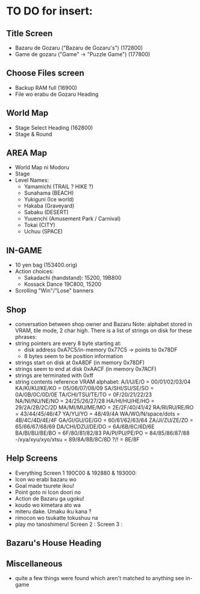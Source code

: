 # TO DO for insert:

## Title Screen

- Bazaru de Gozaru ("Bazaru de Gozaru's")  (172800)
- Game de gozaru ("Game" -> "Puzzle Game") (177800)

## Choose Files screen

- Backup RAM full (16900)
- File wo erabu de Gozaru Heading

## World Map

- Stage Select Heading (162800)
- Stage & Round

## AREA Map

- World Map ni Modoru
- Stage
- Level Names:
  - Yamamichi  (TRAIL ?  HIKE ?)
  - Sunahama (BEACH)
  - Yukiguni (Ice world)
  - Hakaba (Graveyard)
  - Sabaku (DESERT)
  - Yuuenchi (Amusement Park / Carnival)
  - Tokai (CITY)
  - Uchuu (SPACE)

## IN-GAME

- 10 yen bag (153400.orig)
- Action choices:
  - Sakadachi (handstand): 15200, 19B800
  - Kossack Dance 19C800, 15200
- Scrolling "Win"/"Lose" banners

## Shop

- conversation between shop owner and Bazaru
Note: alphabet stored in VRAM, tile mode, 2 char high.
There is a list of strings on disk for these phrases:
- string pointers are every 8 byte starting at:
  - disk address 0xA7C5/in-memory 0x77C5 -> points to 0x78DF
  - 8 bytes seem to be position information
- strings start on disk at 0xA8DF (in memory 0x78DF)
- strings seem to end at disk 0xAACF (in memory 0x7ACF)
- strings are terminated with 0xff
- string contents reference VRAM alphabet:
  A/I/U/E/O          = 00/01/02/03/04 
  KA/KI/KU/KE/KO     = 05/06/07/08/09 
  SA/SHI/SU/SE/SO    = 0A/0B/0C/0D/0E 
  TA/CHI/TSU/TE/TO   = 0F/20/21/22/23 
  NA/NI/NU/NE/NO     = 24/25/26/27/28 
  HA/HI/HU/HE/HO     = 29/2A/2B/2C/2D 
  MA/MI/MU/ME/MO     = 2E/2F/40/41/42 
  RA/RI/RU/RE/RO     = 43/44/45/46/47 
  YA/YU/YO           = 48/49/4A
  WA/WO/N/space/dots = 4B/4C/4D/4E/4F
  GA/GI/GU/GE/GO     = 60/61/62/63/64 
  ZA/JI/ZU/ZE/ZO     = 65/66/67/68/69 
  DA/CHI/DZU/DE/DO   = 6A/6B/6C/6D/6E 
  BA/BI/BU/BE/BO     = 6F/80/81/82/83 
  PA/PI/PU/PE/PO     = 84/85/86/87/88 
  -/xya/xyu/xyo/xtsu = 89/8A/8B/8C/8D
  ?/!                = 8E/8F

## Help Screens

- Everything
Screen 1 190C00 & 192880 & 193000: 
- Icon wo erabi bazaru wo
- Goal made tsurete ikou!
- Point goto ni Icon doori no
- Action de Bazaru ga ugoku!
- koudo wo kimetara ato wa
- miteru dake. Umaku iku kana ?
- rimocon wo tsukatte tokushuu na
- play mo tanoshimeru!
Screen 2 : 
Screen 3 :

## Bazaru's House Heading


## Miscellaneous

- quite a few things were found which aren't matched to anything see in-game
